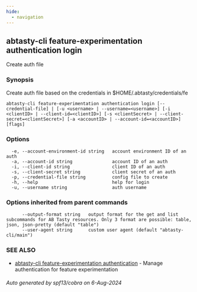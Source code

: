 ```yaml
---
hide:
  - navigation
---
```

## abtasty-cli feature-experimentation authentication login

Create auth file

### Synopsis

Create auth file based on the credentials in $HOME/.abtasty/credentials/fe

```
abtasty-cli feature-experimentation authentication login [--credential-file] | [-u <username> | --username=<username>] [-i <clientID> | --client-id=<clientID>] [-s <clientSecret> | --client-secret=<clientSecret>] [-a <accountID> | --account-id=<accountID>] [flags]
```

### Options

```
  -e, --account-environment-id string   account environment ID of an auth
  -a, --account-id string               account ID of an auth
  -i, --client-id string                client ID of an auth
  -s, --client-secret string            client secret of an auth
  -p, --credential-file string          config file to create
  -h, --help                            help for login
  -u, --username string                 auth username
```

### Options inherited from parent commands

```
      --output-format string   output format for the get and list subcommands for AB Tasty resources. Only 3 format are possible: table, json, json-pretty (default "table")
      --user-agent string      custom user agent (default "abtasty-cli/main")
```

### SEE ALSO

* [abtasty-cli feature-experimentation authentication](abtasty-cli_feature-experimentation_authentication.md)	 - Manage authentication for feature experimentation

###### Auto generated by spf13/cobra on 6-Aug-2024
